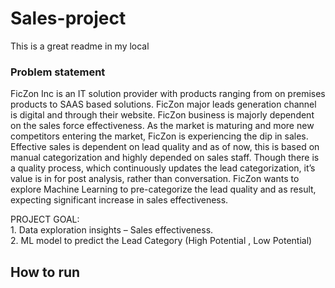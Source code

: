 # Sales-project
This is a great readme in my local 

### Problem statement
FicZon Inc is an IT solution provider with products ranging from on premises products to SAAS based solutions. FicZon major leads 
generation channel is digital and through their website. 
FicZon business is majorly dependent on the sales force 
effectiveness. As the market is maturing and more new competitors 
entering the market, FicZon is experiencing the dip in sales. 
Effective sales is dependent on lead quality and as of now, this is 
based on manual categorization and highly depended on sales staff. 
Though there is a quality process, which continuously updates the 
lead categorization, it’s value is in for post analysis, rather than 
conversation.
FicZon wants to explore Machine Learning to pre-categorize the lead 
quality and as result, expecting significant increase in sales 
effectiveness.

PROJECT GOAL:
<br>1. Data exploration insights – Sales effectiveness.
<br>2. ML model to predict the Lead Category (High Potential , Low Potential)

## How to run
